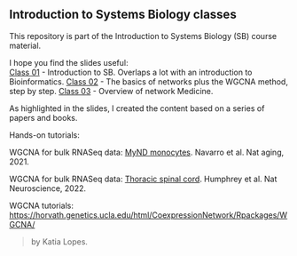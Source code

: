 ## Introduction to Systems Biology classes 

This repository is part of the Introduction to Systems Biology (SB) course material.  

I hope you find the slides useful:  
[Class 01](https://rushalz.github.io/Intro_Systems_Biology/slides/Aula01_IntroSB.pdf) - Introduction to SB. Overlaps a lot with an introduction to Bioinformatics. 
[Class 02](https://rushalz.github.io/Intro_Systems_Biology/slides/Aula02_Components_WGCNA.pdf) - The basics of networks plus the WGCNA method, step by step. 
[Class 03](https://rushalz.github.io/Intro_Systems_Biology/slides/Aula03_Types_Networks.pdf) - Overview of network Medicine. 

As highlighted in the slides, I created the content based on a series of papers and books. 

Hands-on tutorials: 

WGCNA for bulk RNASeq data: [MyND monocytes](https://rushalz.github.io/Intro_Systems_Biology/WGCNA_rnaseq_monocytes.html). Navarro et al. Nat aging, 2021.

WGCNA for bulk RNASeq data: [Thoracic spinal cord](https://rushalz.github.io/Intro_Systems_Biology/WGCNA_rnaseq.html). Humphrey et al. Nat Neuroscience, 2022.

WGCNA tutorials: https://horvath.genetics.ucla.edu/html/CoexpressionNetwork/Rpackages/WGCNA/


> by Katia Lopes. 

